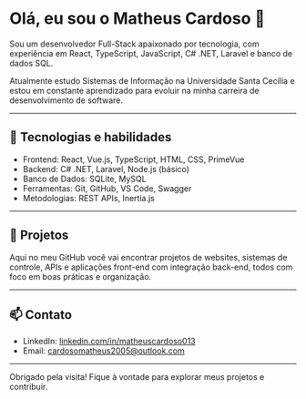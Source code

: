 # Olá, eu sou o Matheus Cardoso 👋

Sou um desenvolvedor Full-Stack apaixonado por tecnologia, com experiência em React, TypeScript, JavaScript, C# .NET, Laravel e banco de dados SQL.

Atualmente estudo Sistemas de Informação na Universidade Santa Cecília e estou em constante aprendizado para evoluir na minha carreira de desenvolvimento de software.

---

## 🚀 Tecnologias e habilidades

- Frontend: React, Vue.js, TypeScript, HTML, CSS, PrimeVue
- Backend: C# .NET, Laravel, Node.js (básico)
- Banco de Dados: SQLite, MySQL
- Ferramentas: Git, GitHub, VS Code, Swagger
- Metodologias: REST APIs, Inertia.js

---

## 📂 Projetos

Aqui no meu GitHub você vai encontrar projetos de websites, sistemas de controle, APIs e aplicações front-end com integração back-end, todos com foco em boas práticas e organização.

---

## 📫 Contato

- LinkedIn: [linkedin.com/in/matheuscardoso013](https://linkedin.com/in/matheuscardoso013)
- Email: cardosomatheus2005@outlook.com

---

Obrigado pela visita! Fique à vontade para explorar meus projetos e contribuir.
